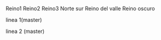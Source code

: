 Reino1
Reino2
Reino3
Norte
sur
Reino del valle
Reino oscuro













linea 1(master)



linea 2 (master)
